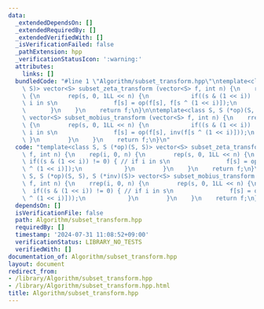 ```yaml
---
data:
  _extendedDependsOn: []
  _extendedRequiredBy: []
  _extendedVerifiedWith: []
  _isVerificationFailed: false
  _pathExtension: hpp
  _verificationStatusIcon: ':warning:'
  attributes:
    links: []
  bundledCode: "#line 1 \"Algorithm/subset_transform.hpp\"\ntemplate<class S, S (*op)(S,\
    \ S)> vector<S> subset_zeta_transform (vector<S> f, int n) {\n    rep(i, 0, n)\
    \ {\n        rep(s, 0, 1LL << n) {\n            if((s & (1 << i)) != 0) { // if\
    \ i in s\n                f[s] = op(f[s], f[s ^ (1 << i)]);\n            }\n \
    \       }\n    }\n    return f;\n}\n\ntemplate<class S, S (*op)(S, S), S (*inv)(S)>\
    \ vector<S> subset_mobius_transform (vector<S> f, int n) {\n    rrep(i, 0, n)\
    \ {\n        rep(s, 0, 1LL << n) {\n            if((s & (1 << i)) != 0) { // if\
    \ i in s\n                f[s] = op(f[s], inv(f[s ^ (1 << i)]));\n           \
    \ }\n        }\n    }\n    return f;\n}\n"
  code: "template<class S, S (*op)(S, S)> vector<S> subset_zeta_transform (vector<S>\
    \ f, int n) {\n    rep(i, 0, n) {\n        rep(s, 0, 1LL << n) {\n           \
    \ if((s & (1 << i)) != 0) { // if i in s\n                f[s] = op(f[s], f[s\
    \ ^ (1 << i)]);\n            }\n        }\n    }\n    return f;\n}\n\ntemplate<class\
    \ S, S (*op)(S, S), S (*inv)(S)> vector<S> subset_mobius_transform (vector<S>\
    \ f, int n) {\n    rrep(i, 0, n) {\n        rep(s, 0, 1LL << n) {\n          \
    \  if((s & (1 << i)) != 0) { // if i in s\n                f[s] = op(f[s], inv(f[s\
    \ ^ (1 << i)]));\n            }\n        }\n    }\n    return f;\n}\n"
  dependsOn: []
  isVerificationFile: false
  path: Algorithm/subset_transform.hpp
  requiredBy: []
  timestamp: '2024-07-31 11:08:52+09:00'
  verificationStatus: LIBRARY_NO_TESTS
  verifiedWith: []
documentation_of: Algorithm/subset_transform.hpp
layout: document
redirect_from:
- /library/Algorithm/subset_transform.hpp
- /library/Algorithm/subset_transform.hpp.html
title: Algorithm/subset_transform.hpp
---
```

